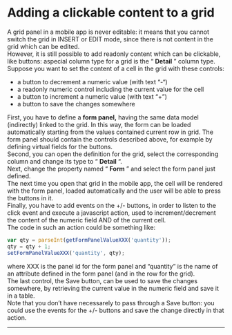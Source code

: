 # Adding a clickable content to a grid

A grid panel in a mobile app is never editable: it means that you cannot switch the grid in INSERT or EDIT mode, since there is not content in the grid which can be edited.  
However, it is still possible to add readonly content which can be clickable, like buttons: aspecial column type for a grid is the “ **Detail** ” column type.  
Suppose you want to set the content of a cell in the grid with these controls:

* a button to decrement a numeric value \(with text “-“\)
* a readonly numeric control including the current value for the cell
* a button to increment a numeric value \(with text “+”\)
* a button to save the changes somewhere

First, you have to define a  **form panel,**  having the same data model \(indirectly\) linked to the grid. In this way, the form can be loaded automatically starting from the values contained current row in grid. The form panel should contain the controls described above, for example by defining virtual fields for the buttons.  
Second, you can open the definition for the grid, select the corresponding column and change its type to “ **Detail** “.  
Next, change the property named “ **Form** ” and select the form panel just defined.  
The next time you open that grid in the mobile app, the cell will be rendered with the form panel, loaded automatically and the user will be able to press the buttons in it.  
Finally, you have to add events on the +/- buttons, in order to listen to the click event and execute a javascript action, used to increment/decrement the content of the numeric field AND of the current cell.  
The code in such an action could be something like:

```js
var qty = parseInt(getFormPanelValueXXX('quantity'));
qty = qty + 1;
setFormPanelValueXXX('quantity', qty);
```

where XXX is the panel id for the form panel and “quantity” is the name of an attribute defined in the form panel \(and in the row for the grid\).  
The last control, the Save button, can be used to save the changes somewhere, by retrieving the current value in the numeric field and save it in a table.  
Note that you don’t have necessarely to pass through a Save button: you could use the events for the +/- buttons and save the change directly in that action.

---



